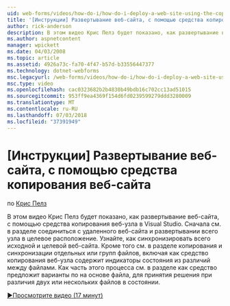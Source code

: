 ```yaml
---
uid: web-forms/videos/how-do-i/how-do-i-deploy-a-web-site-using-the-copy-web-site-tool
title: '[Инструкции] Развертывание веб-сайта, с помощью средства копирования веб-сайта | Документация Майкрософт'
author: rick-anderson
description: В этом видео Крис Пелз будет показано, как развертывание веб-сайта, с помощью средства копирования веб-узла в Visual Studio. Сначала посмотреть, как подключиться к удаленной веб-сайта и...
ms.author: aspnetcontent
manager: wpickett
ms.date: 04/03/2008
ms.topic: article
ms.assetid: 4926a73c-fa70-4f47-b57d-b33556447377
ms.technology: dotnet-webforms
msc.legacyurl: /web-forms/videos/how-do-i/how-do-i-deploy-a-web-site-using-the-copy-web-site-tool
msc.type: video
ms.openlocfilehash: cac0323682b2b4830b49bdb16c702cc13ad51015
ms.sourcegitcommit: 953ff9ea4369f154d6fd0239599279ddd3280009
ms.translationtype: MT
ms.contentlocale: ru-RU
ms.lasthandoff: 07/03/2018
ms.locfileid: "37391949"
---
```

<a name="how-do-i-deploy-a-web-site-using-the-copy-web-site-tool"></a>[Инструкции] Развертывание веб-сайта, с помощью средства копирования веб-сайта
====================
по [Крис Пелз](https://twitter.com/chrispels)

В этом видео Крис Пелз будет показано, как развертывание веб-сайта, с помощью средства копирования веб-узла в Visual Studio. Сначала см. в разделе соединиться с удаленного веб-сайта и развертывании всего узла в целевое расположение. Узнайте, как синхронизировать всего исходной и целевой веб-сайта. Кроме того см. в разделе копирования и синхронизации отдельных или групп файлов, включая как средство копирования веб-узла содержит индикаторы состояния из различий между файлами. Как часть этого процесса см. в разделе как средство предложит варианты по на основе файла, для принятия решения при различия двух или нескольких файлов в состоянии.

[&#9654;Просмотрите видео (17 минут)](https://channel9.msdn.com/Blogs/ASP-NET-Site-Videos/how-do-i-deploy-a-web-site-using-the-copy-web-site-tool)
